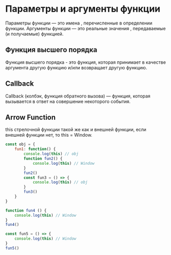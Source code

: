 # Параметры и аргументы функции

Параметры функции — это имена , перечисленные в определении функции. Аргументы функции — это реальные значения , передаваемые (и получаемые) функцией.

## Функция высшего порядка

Функция высшего порядка - это функция, которая принимает в качестве аргумента другую функцию и/или возвращает другую функцию.

## Callback

Callback (колбэк, функция обратного вызова) — функция, которая вызывается в ответ на совершение некоторого события.
## Arrow Function

this стрелочной функции такой же как и внешней функции, если внешней функции нет, то this = Window. 

```js
const obj = {
    fun1: function() {
        console.log(this) // obj
        function fun2() {
            console.log(this) // Window
        }
        fun2()
        const fun3 = () => {
            console.log(this) // obj
        }
        fun3()
    }
}

function fun4 () {
    console.log(this) // Window
}
fun4()

const fun5 = () => {
    console.log(this) // Window
}
fun5()
```